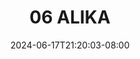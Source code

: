 --- 
title: "06 ALIKA"
description: "streaming bokep 06 ALIKA twitter   new"
date: 2024-06-17T21:20:03-08:00
file_code: "8mttwcq4isxb"
draft: false
cover: "jtbkfiuyfxcvbnd4.jpg"
tags: ["ALIKA", "bokep-indo", "bokep-viral", "bokep-ig"]
length: 209
fld_id: "1235299"
foldername: "ALIKA TISSA SMA"
categories: ["ALIKA TISSA SMA"]
views: 113
---